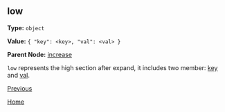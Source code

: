 low
----------

**Type:** `object`

**Value:** `{ "key": <key>, "val": <val> }`

**Parent Node:** [increase](increase.md)

`low` represents the high section after expand, it includes two member: [key](key.md) and [val](val.md).

[Previous](../table.md)

[Home](../../../index.md)